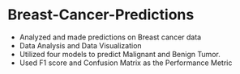 # Breast-Cancer-Predictions
* Analyzed and made predictions on Breast cancer data
* Data Analysis and Data Visualization
* Utilized four models to predict Malignant and Benign Tumor.
* Used F1 score and Confusion Matrix as the Performance Metric 
